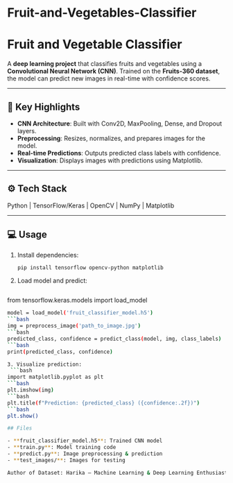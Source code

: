 # Fruit-and-Vegetables-Classifier
# Fruit and Vegetable Classifier

A **deep learning project** that classifies fruits and vegetables using a **Convolutional Neural Network (CNN)**. Trained on the **Fruits-360 dataset**, the model can predict new images in real-time with confidence scores.

---

## 🧠 Key Highlights

- **CNN Architecture**: Built with Conv2D, MaxPooling, Dense, and Dropout layers.
- **Preprocessing**: Resizes, normalizes, and prepares images for the model.
- **Real-time Predictions**: Outputs predicted class labels with confidence.
- **Visualization**: Displays images with predictions using Matplotlib.

---

## ⚙️ Tech Stack

Python | TensorFlow/Keras | OpenCV | NumPy | Matplotlib

---

## 💻 Usage

1. Install dependencies:
   ```bash
   pip install tensorflow opencv-python matplotlib

2. Load model and predict:
   ```bash
  from tensorflow.keras.models import load_model
  ```bash
  model = load_model('fruit_classifier_model.h5')
  ```bash
  img = preprocess_image('path_to_image.jpg')
  ```bash
  predicted_class, confidence = predict_class(model, img, class_labels)
  ```bash
  print(predicted_class, confidence)

3. Visualize prediction:
   ```bash
  import matplotlib.pyplot as plt
  ```bash
  plt.imshow(img)
  ```bash
  plt.title(f"Prediction: {predicted_class} ({confidence:.2f})")
  ```bash
  plt.show()

## Files

- **fruit_classifier_model.h5**: Trained CNN model
- **train.py**: Model training code
- **predict.py**: Image preprocessing & prediction
- **test_images/**: Images for testing

Author of Dataset: Harika – Machine Learning & Deep Learning Enthusiast, focusing on Computer Vision projects.
